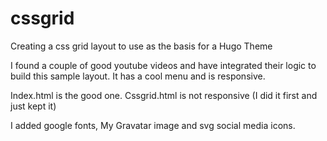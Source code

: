 # cssgrid
Creating a css grid layout to use as the basis for a Hugo Theme

I found a couple of good youtube videos and have integrated their logic to build this sample layout.  It has a cool menu and is responsive.

Index.html is the good one.  Cssgrid.html is not responsive (I did it first and just kept it)

I added google fonts, My Gravatar image and svg social media icons.
